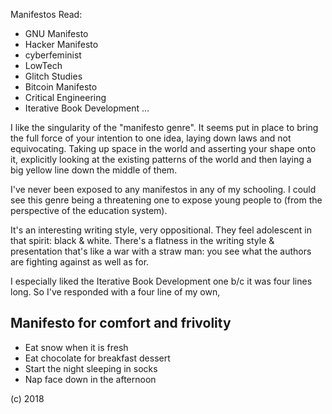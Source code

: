 Manifestos Read: 
* GNU Manifesto
* Hacker Manifesto
* cyberfeminist
* LowTech
* Glitch Studies
* Bitcoin Manifesto
* Critical Engineering
* Iterative Book Development
...

I like the singularity of the "manifesto genre". It seems put in place to bring the full force of your intention to one idea, laying down laws and not equivocating. Taking up space in the world and asserting your shape onto it, explicitly looking at the existing patterns of the world and then laying a big yellow line down the middle of them. 

I've never been exposed to any manifestos in any of my schooling. I could see this genre being a threatening one to expose young people to (from the perspective of the education system). 

It's an interesting writing style, very oppositional. They feel adolescent in that spirit: black & white. There's a flatness in the writing style & presentation that's like a war with a straw man: you see what the authors are fighting against as well as for.

I especially liked the Iterative Book Development one b/c it was four lines long. So I've responded with a four line of my own, 

## Manifesto for comfort and frivolity

* Eat snow when it is fresh
* Eat chocolate for breakfast dessert
* Start the night sleeping in socks
* Nap face down in the afternoon

(c) 2018
